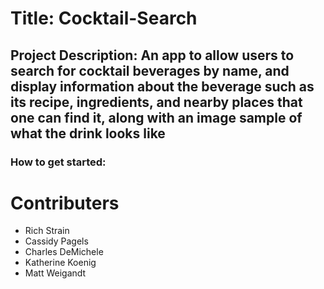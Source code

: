# Title: Cocktail-Search

## Project Description: An app to allow users to search for cocktail beverages by name, and display information about the beverage such as its recipe, ingredients, and nearby places that one can find it, along with an image sample of what the drink looks like

### How to get started:

# Contributers
- Rich Strain
- Cassidy Pagels
- Charles DeMichele
- Katherine Koenig
- Matt Weigandt

